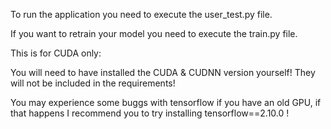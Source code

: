 To run the application you need to execute the user_test.py file.

If you want to retrain your model you need to execute the train.py file.



This is for CUDA only:

You will need to have installed the CUDA & CUDNN version yourself!
They will not be included in the requirements!

You may experience some buggs with tensorflow if you have an old GPU,
if that happens I recommend you to try installing tensorflow==2.10.0 !